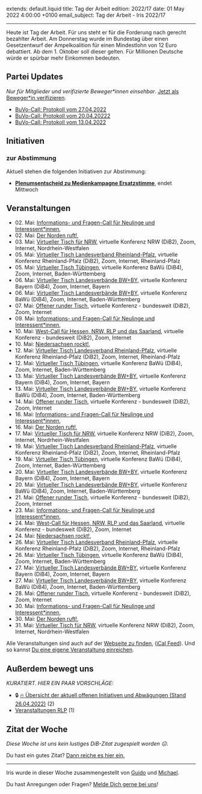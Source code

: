 
extends: default.liquid
title: Tag der Arbeit
edition: 2022/17
date: 01 May 2022 4:00:00 +0100
email_subject: Tag der Arbeit - Iris 2022/17

---
Heute ist Tag der Arbeit. Für uns steht er für die Forderung nach gerecht bezahlter Arbeit. Am Donnerstag wurde im Bundestag über einen Gesetzentwurf der Ampelkoalition für einen Mindestlohn von 12 Euro debattiert. Ab dem 1. Oktober soll dieser gelten. Für Millionen Deutsche würde er spürbar mehr Einkommen bedeuten.


## Partei Updates

_Nur für Mitglieder und verifizierte Beweger\*innen einsehbar_. [Jetzt als Beweger\*in verifizieren](https://bewegung.jetzt/bewegerin-werden/).

 - [BuVo-Call: Protokoll vom 27.04.2022](https://marktplatz.bewegung.jetzt/t/buvo-call-protokoll-vom-27-04-2022/39446)
 - [BuVo-Call: Protokoll vom 20.04.20222](https://marktplatz.bewegung.jetzt/t/buvo-call-protokoll-vom-20-04-20222/39443)
 - [BuVo-Call: Protokoll vom 13.04.2022](https://marktplatz.bewegung.jetzt/t/buvo-call-protokoll-vom-13-04-2022/39441)

## Initiativen

### zur Abstimmung
Aktuell stehen die folgenden Initiativen zur Abstimmung:

 - **[Plenumsentscheid zu Medienkampagne Ersatzstimme](https://abstimmen.bewegung.jetzt/initiative/313-plenumsentscheid-zu-medienkampagne-ersatzstimme)**, endet Mittwoch

## Veranstaltungen

 - 02.&nbsp;Mai: [Informations- und Fragen-Call für Neulinge und Interessent*innen](https://bewegung.jetzt/veranstaltungen/informations-und-fragen-call-fuer-neulinge-und-interessentinnen-2022-05-02/), 
 - 02.&nbsp;Mai: [Der Norden ruft!](https://bewegung.jetzt/veranstaltungen/der-norden-ruft-2022-05-02/), 
 - 03.&nbsp;Mai: [Virtueller Tisch für NRW](https://bewegung.jetzt/veranstaltungen/virtueller-tisch-landesverbaende-bwby-2022-05-03/), virtuelle Konferenz NRW (DiB2), Zoom, Internet, Nordrhein-Westfalen
 - 05.&nbsp;Mai: [Virtueller Tisch Landesverband Rheinland-Pfalz](https://bewegung.jetzt/veranstaltungen/virtueller-tisch-landesverband-rheinland-pfalz-2022-05-05/), virtuelle Konferenz Rheinland-Pfalz (DiB2), Zoom, Internet, Rheinland-Pfalz
 - 05.&nbsp;Mai: [Virtueller Tisch Tübingen](https://bewegung.jetzt/veranstaltungen/virtueller-tisch-tuebingen-2022-05-05/), virtuelle Konferenz BaWü (DiB4), Zoom, Internet, Baden-Württemberg
 - 06.&nbsp;Mai: [Virtueller Tisch Landesverbände BW+BY](https://bewegung.jetzt/veranstaltungen/virtueller-tisch-landesverbaende-bwby-2-2022-05-06/), virtuelle Konferenz Bayern (DiB4), Zoom, Internet, Bayern
 - 06.&nbsp;Mai: [Virtueller Tisch Landesverbände BW+BY](https://bewegung.jetzt/veranstaltungen/virtueller-tisch-landesverbaende-bwby-3-2022-05-06/), virtuelle Konferenz BaWü (DiB4), Zoom, Internet, Baden-Württemberg
 - 07.&nbsp;Mai: [Offener runder Tisch](https://bewegung.jetzt/veranstaltungen/offener-runder-tisch-2022-05-07/), virtuelle Konferenz - bundesweit (DiB2), Zoom, Internet
 - 09.&nbsp;Mai: [Informations- und Fragen-Call für Neulinge und Interessent*innen](https://bewegung.jetzt/veranstaltungen/informations-und-fragen-call-fuer-neulinge-und-interessentinnen-2022-05-09/), 
 - 10.&nbsp;Mai: [West-Call für Hessen, NRW, RLP und das Saarland](https://bewegung.jetzt/veranstaltungen/west-call-fuer-hessen-nrw-rlp-und-das-saarland-2022-05-10/), virtuelle Konferenz - bundesweit (DiB2), Zoom, Internet
 - 10.&nbsp;Mai: [Niedersachsen rockt!](https://bewegung.jetzt/veranstaltungen/niedersachsen-call-2022-05-10/), 
 - 12.&nbsp;Mai: [Virtueller Tisch Landesverband Rheinland-Pfalz](https://bewegung.jetzt/veranstaltungen/virtueller-tisch-landesverband-rheinland-pfalz-2022-05-12/), virtuelle Konferenz Rheinland-Pfalz (DiB2), Zoom, Internet, Rheinland-Pfalz
 - 12.&nbsp;Mai: [Virtueller Tisch Tübingen](https://bewegung.jetzt/veranstaltungen/virtueller-tisch-tuebingen-2022-05-12/), virtuelle Konferenz BaWü (DiB4), Zoom, Internet, Baden-Württemberg
 - 13.&nbsp;Mai: [Virtueller Tisch Landesverbände BW+BY](https://bewegung.jetzt/veranstaltungen/virtueller-tisch-landesverbaende-bwby-2-2022-05-13/), virtuelle Konferenz Bayern (DiB4), Zoom, Internet, Bayern
 - 13.&nbsp;Mai: [Virtueller Tisch Landesverbände BW+BY](https://bewegung.jetzt/veranstaltungen/virtueller-tisch-landesverbaende-bwby-3-2022-05-13/), virtuelle Konferenz BaWü (DiB4), Zoom, Internet, Baden-Württemberg
 - 14.&nbsp;Mai: [Offener runder Tisch](https://bewegung.jetzt/veranstaltungen/offener-runder-tisch-2022-05-14/), virtuelle Konferenz - bundesweit (DiB2), Zoom, Internet
 - 16.&nbsp;Mai: [Informations- und Fragen-Call für Neulinge und Interessent*innen](https://bewegung.jetzt/veranstaltungen/informations-und-fragen-call-fuer-neulinge-und-interessentinnen-2022-05-16/), 
 - 16.&nbsp;Mai: [Der Norden ruft!](https://bewegung.jetzt/veranstaltungen/der-norden-ruft-2022-05-16/), 
 - 17.&nbsp;Mai: [Virtueller Tisch für NRW](https://bewegung.jetzt/veranstaltungen/virtueller-tisch-landesverbaende-bwby-2022-05-17/), virtuelle Konferenz NRW (DiB2), Zoom, Internet, Nordrhein-Westfalen
 - 19.&nbsp;Mai: [Virtueller Tisch Landesverband Rheinland-Pfalz](https://bewegung.jetzt/veranstaltungen/virtueller-tisch-landesverband-rheinland-pfalz-2022-05-19/), virtuelle Konferenz Rheinland-Pfalz (DiB2), Zoom, Internet, Rheinland-Pfalz
 - 19.&nbsp;Mai: [Virtueller Tisch Tübingen](https://bewegung.jetzt/veranstaltungen/virtueller-tisch-tuebingen-2022-05-19/), virtuelle Konferenz BaWü (DiB4), Zoom, Internet, Baden-Württemberg
 - 20.&nbsp;Mai: [Virtueller Tisch Landesverbände BW+BY](https://bewegung.jetzt/veranstaltungen/virtueller-tisch-landesverbaende-bwby-2-2022-05-20/), virtuelle Konferenz Bayern (DiB4), Zoom, Internet, Bayern
 - 20.&nbsp;Mai: [Virtueller Tisch Landesverbände BW+BY](https://bewegung.jetzt/veranstaltungen/virtueller-tisch-landesverbaende-bwby-3-2022-05-20/), virtuelle Konferenz BaWü (DiB4), Zoom, Internet, Baden-Württemberg
 - 21.&nbsp;Mai: [Offener runder Tisch](https://bewegung.jetzt/veranstaltungen/offener-runder-tisch-2022-05-21/), virtuelle Konferenz - bundesweit (DiB2), Zoom, Internet
 - 23.&nbsp;Mai: [Informations- und Fragen-Call für Neulinge und Interessent*innen](https://bewegung.jetzt/veranstaltungen/informations-und-fragen-call-fuer-neulinge-und-interessentinnen-2022-05-23/), 
 - 24.&nbsp;Mai: [West-Call für Hessen, NRW, RLP und das Saarland](https://bewegung.jetzt/veranstaltungen/west-call-fuer-hessen-nrw-rlp-und-das-saarland-2022-05-24/), virtuelle Konferenz - bundesweit (DiB2), Zoom, Internet
 - 24.&nbsp;Mai: [Niedersachsen rockt!](https://bewegung.jetzt/veranstaltungen/niedersachsen-call-2022-05-24/), 
 - 26.&nbsp;Mai: [Virtueller Tisch Landesverband Rheinland-Pfalz](https://bewegung.jetzt/veranstaltungen/virtueller-tisch-landesverband-rheinland-pfalz-2022-05-26/), virtuelle Konferenz Rheinland-Pfalz (DiB2), Zoom, Internet, Rheinland-Pfalz
 - 26.&nbsp;Mai: [Virtueller Tisch Tübingen](https://bewegung.jetzt/veranstaltungen/virtueller-tisch-tuebingen-2022-05-26/), virtuelle Konferenz BaWü (DiB4), Zoom, Internet, Baden-Württemberg
 - 27.&nbsp;Mai: [Virtueller Tisch Landesverbände BW+BY](https://bewegung.jetzt/veranstaltungen/virtueller-tisch-landesverbaende-bwby-2-2022-05-27/), virtuelle Konferenz Bayern (DiB4), Zoom, Internet, Bayern
 - 27.&nbsp;Mai: [Virtueller Tisch Landesverbände BW+BY](https://bewegung.jetzt/veranstaltungen/virtueller-tisch-landesverbaende-bwby-3-2022-05-27/), virtuelle Konferenz BaWü (DiB4), Zoom, Internet, Baden-Württemberg
 - 28.&nbsp;Mai: [Offener runder Tisch](https://bewegung.jetzt/veranstaltungen/offener-runder-tisch-2022-05-28/), virtuelle Konferenz - bundesweit (DiB2), Zoom, Internet
 - 30.&nbsp;Mai: [Informations- und Fragen-Call für Neulinge und Interessent*innen](https://bewegung.jetzt/veranstaltungen/informations-und-fragen-call-fuer-neulinge-und-interessentinnen-2022-05-30/), 
 - 30.&nbsp;Mai: [Der Norden ruft!](https://bewegung.jetzt/veranstaltungen/der-norden-ruft-2022-05-30/), 
 - 31.&nbsp;Mai: [Virtueller Tisch für NRW](https://bewegung.jetzt/veranstaltungen/virtueller-tisch-landesverbaende-bwby-2022-05-31/), virtuelle Konferenz NRW (DiB2), Zoom, Internet, Nordrhein-Westfalen
 
Alle Veranstaltungen sind auch auf der [Webseite zu finden](https://bewegung.jetzt/veranstaltungen/), ([iCal Feed](https://bewegung.jetzt/?ical=1)). Und so kannst [Du eine eigene Veranstaltung einreichen](https://marktplatz.bewegung.jetzt/t/eine-veranstaltung-auf-der-webseite-einreichen/21379).


## Außerdem bewegt uns

_KURATIERT. HIER EIN PAAR VORSCHLÄGE:_
 - 🔒 [:fire: Übersicht der aktuell offenen Initiativen und Abwägungen (Stand 26.04.2022)](https://marktplatz.bewegung.jetzt/t/uebersicht-der-aktuell-offenen-initiativen-und-abwaegungen-stand-26-04-2022/8430) (2)
 - [Veranstaltungen RLP](https://marktplatz.bewegung.jetzt/t/veranstaltungen-rlp/39445) (1)


## Zitat der Woche
_Diese Woche ist uns kein lustiges DiB-Zitat zugespielt worden ☹._

Du hast ein gutes Zitat? [Dann reiche es hier ein.](https://marktplatz.bewegung.jetzt/t/fortsetzung-lustige-dib-zitate/24431)


---

Iris wurde in dieser Woche zusammengestellt von [Guido](https://marktplatz.bewegung.jetzt/u/Guido/) und [Michael](https://marktplatz.bewegung.jetzt/u/MichaelVoss/).

Du hast Anregungen oder Fragen? [Melde Dich gerne bei uns](https://marktplatz.bewegung.jetzt/t/neu-iris-die-woechtliche-zusammenfasssung-zum-sonntagsbrunch/10990)!

